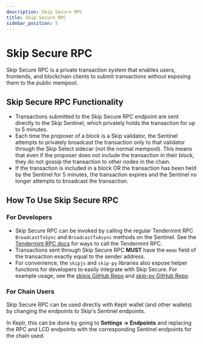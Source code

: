 ```yaml
---
description: Skip Secure RPC
title: Skip Secure RPC
sidebar_position: 5
---
```


# Skip Secure RPC

Skip Secure RPC is a private transaction system that enables users, frontends, and blockchain clients to submit transactions without exposing them to the public mempool.

## Skip Secure RPC Functionality

- Transactions submitted to the Skip Secure RPC endpoint are sent directly to the Skip Sentinel, which privately holds the transaction for up to 5 minutes.
- Each time the proposer of a block is a Skip validator, the Sentinel attempts to privately broadcast the transaction only to that validator through the Skip Select sidecar (not the normal mempool).
  This means that even if the proposer does not include the transaction in their block, they do not gossip the transaction to other nodes in the chain.
- If the transaction is included in a block OR the transaction has been held by the Sentinel for 5 minutes, the transaction expires and the Sentinel no longer attempts to broadcast the transaction.

## How To Use Skip Secure RPC

### For Developers

- Skip Secure RPC can be invoked by calling the regular Tendermint RPC `BroadcastTxSync` and `BroadcastTxAsync` methods on the Sentinel.
  See the [Tendermint RPC docs](https://docs.tendermint.com/v0.34/rpc/) for ways to call the Tendermint RPC.
- Transactions sent through Skip Secure RPC **MUST** have the `memo` field of the transaction exactly equal to the sender address.
- For convenience, the `skipjs` and `skip-py` libraries also expose helper functions for developers to easily integrate with Skip Secure.
  For example usage, see the [skipjs GitHub Repo](https://github.com/skip-mev/skipjs) and [skip-py GitHub Repo](https://github.com/skip-mev/skip-py).

### For Chain Users

Skip Secure RPC can be used directly with Keplr wallet (and other wallets) by changing the endpoints to Skip's Sentinel endpoints.

In Keplr, this can be done by going to **Settings -> Endpoints** and replacing the RPC and LCD endpoints with the corresponding Sentinel endpoints for the chain used.
